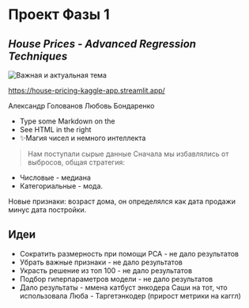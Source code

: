 # Проект Фазы 1
## _House Prices - Advanced Regression Techniques_

![Важная и актуальная тема](https://content.cdn-cian.ru/realty/articles/content/36416/79.jpg)


https://house-pricing-kaggle-app.streamlit.app/

Александр Голованов
Любовь Бондаренко

- Type some Markdown on the
- See HTML in the right
- ✨Mагия чисел  и немного интеллекта



> Нам поступали сырые данные
Сначала мы избавлялись от выбросов, общая стратегия:
- Числовые - медиана
- Категориальные - мода.

Новые признаки: возраст дома, он определялся как дата продажи минус дата постройки.
## Идеи 


- Сократить размерность при помощи PCA - не дало результатов
- Убрать важные признаки - не дало результатов
- Украсть решение из топ 100 - не дало результатов
- Подбор гиперпараметров модели - не дало результатов
- Дало результаты - ммена катбуст энкодера Саши на тот, что использовала Люба - Таргетэнкодер (прирост метрики на каггл)